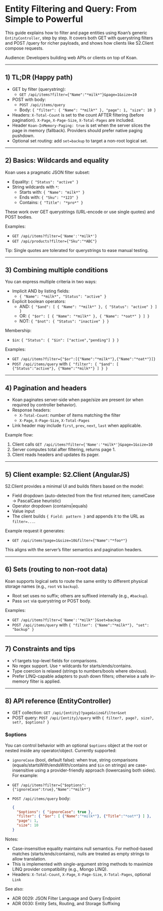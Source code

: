 # Entity Filtering and Query: From Simple to Powerful

This guide explains how to filter and page entities using Koan’s generic `EntityController`, step by step.
It covers both GET with querystring filters and POST /query for richer payloads, and shows how clients like S2.Client compose requests.

Audience: Developers building web APIs or clients on top of Koan.

---

## 1) TL;DR (Happy path)

- GET by filter (querystring):
  - `GET /api/items?filter={"Name":"*milk*"}&page=1&size=10`
- POST with body:
  - `POST /api/items/query`
  - Body: `{ "filter": { "Name": "*milk*" }, "page": 1, "size": 10 }`
- Headers: `X-Total-Count` is set to the count AFTER filtering (before pagination). `X-Page`, `X-Page-Size`, `X-Total-Pages` are included.
- Header `Koan-InMemory-Paging: true` is set when the server slices the page in memory (fallback). Providers should prefer native paging pushdown.
- Optional set routing: add `set=backup` to target a non-root logical set.

---

## 2) Basics: Wildcards and equality

Koan uses a pragmatic JSON filter subset:
- Equality: `{ "Status": "active" }`
- String wildcards with `*`:
  - Starts with: `{ "Name": "milk*" }`
  - Ends with: `{ "Sku": "*123" }`
  - Contains: `{ "Title": "*pro*" }`

These work over GET querystrings (URL-encode or use single quotes) and POST bodies.

Examples:
- `GET /api/items?filter={'Name':'*milk*'}`
- `GET /api/products?filter={"Sku":"*ABC"}`

Tip: Single quotes are tolerated for querystrings to ease manual testing.

---

## 3) Combining multiple conditions

You can express multiple criteria in two ways:

- Implicit AND by listing fields:
  - `{ "Name": "*milk*", "Status": "active" }`
- Explicit boolean operators:
  - AND: `{ "$and": [ { "Name": "*milk*" }, { "Status": "active" } ] }`
  - OR: `{ "$or": [ { "Name": "*milk*" }, { "Name": "*oat*" } ] }`
  - NOT: `{ "$not": { "Status": "inactive" } }`

Membership:
- `$in`: `{ "Status": { "$in": ["active","pending"] } }`

Examples:
- `GET /api/items?filter={"$or":[{"Name":"*milk*"},{"Name":"*oat*"}]}`
- `POST /api/items/query` with `{ "filter": { "$and": [ {"Status":"active"}, {"Name":"*milk*"} ] } }`

---

## 4) Pagination and headers

- Koan paginates server-side when page/size are present (or when required by controller behavior).
- Response headers:
  - `X-Total-Count`: number of items matching the filter
  - `X-Page`, `X-Page-Size`, `X-Total-Pages`
- Link header may include `first`, `prev`, `next`, `last` when applicable.

Example flow:
1) Client calls `GET /api/items?filter={'Name':'*milk*'}&page=1&size=10`
2) Server computes total after filtering, returns page 1.
3) Client reads headers and updates its pager.

---

## 5) Client example: S2.Client (AngularJS)

S2.Client provides a minimal UI and builds filters based on the model:
- Field dropdown (auto-detected from the first returned item; camelCase → PascalCase heuristic)
- Operator dropdown (contains|equals)
- Value input
- The client builds `{ Field: pattern }` and appends it to the URL as `filter=...`.

Example request it generates:
- `GET /api/items?page=1&size=10&filter={"Name":"*foo*"}`

This aligns with the server’s filter semantics and pagination headers.

---

## 6) Sets (routing to non-root data)

Koan supports logical sets to route the same entity to different physical storage names (e.g., `root` vs `backup`).
- Root set uses no suffix; others are suffixed internally (e.g., `#backup`).
- Pass `set` via querystring or POST body.

Examples:
- `GET /api/items?filter={'Name':'*milk*'}&set=backup`
- `POST /api/items/query` with `{ "filter": {"Name":"*milk*"}, "set": "backup" }`

---

## 7) Constraints and tips

- v1 targets top-level fields for comparisons.
- No regex support. Use `*` wildcards for starts/ends/contains.
- Type coercion is relaxed (strings to numbers/bools where obvious).
- Prefer LINQ-capable adapters to push down filters; otherwise a safe in-memory filter is applied.

---

## 8) API reference (EntityController)

- GET collection: `GET /api/{entity}?page&size&filter&set`
- POST query: `POST /api/{entity}/query` with `{ filter?, page?, size?, set?, $options? }`

### $options

You can control behavior with an optional `$options` object at the root or nested inside any operator/object. Currently supported:

- `ignoreCase` (bool, default false): when true, string comparisons (equals/startsWith/endsWith/contains and `$in` on strings) are case-insensitive using a provider-friendly approach (lowercasing both sides). For example:

- `GET /api/items?filter={"$options":{"ignoreCase":true},"Name":"*milk*"}`
- `POST /api/items/query` body:
  ```json
  {
    "$options": { "ignoreCase": true },
    "filter": { "$or": [ {"Name":"*milk*"}, {"Title":"*oat*"} ] },
    "page": 1,
    "size": 10
  }
  ```

Notes:
- Case-insensitive equality maintains null semantics. For method-based matches (starts/ends/contains), nulls are treated as empty strings to allow translation.
- This is implemented with single-argument string methods to maximize LINQ provider compatibility (e.g., Mongo LINQ).
- Headers: `X-Total-Count`, `X-Page`, `X-Page-Size`, `X-Total-Pages`, optional `Link`

See also:
- ADR 0029: JSON Filter Language and Query Endpoint
- ADR 0030: Entity Sets, Routing, and Storage Suffixing
